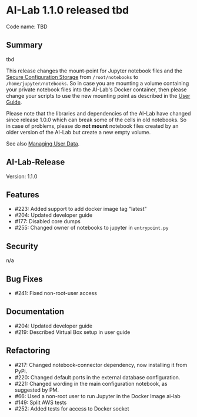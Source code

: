 # AI-Lab 1.1.0 released tbd

Code name: TBD

## Summary

tbd

This release changes the mount-point for Jupyter notebook files and the [Secure Configuration Storage](../user_guide/docker/secure-configuration-storage.md) from `/root/notebooks` to `/home/jupyter/notebooks`.
So in case you are mounting a volume containing your private notebook files into the AI-Lab's Docker container, then please change your scripts to use the new mounting point as described in the [User Guide](../user_guide/docker/docker-usage.md#creating-a-docker-container-for-the-ai--lab-from-the-ai-lab-docker-image).

Please note that the libraries and dependencies of the AI-Lab have changed since release 1.0.0 which can break some of the cells in old notebooks. So in case of problems, please do **not mount** notebook files created by an older version of the AI-Lab but create a new empty volume.

See also [Managing User Data](../user_guide/docker/managing-user-data.md).

## AI-Lab-Release

Version: 1.1.0

## Features

* #223: Added support to add docker image tag "latest"
* #204: Updated developer guide
* #177: Disabled core dumps
* #255: Changed owner of notebooks to jupyter in `entrypoint.py`

## Security

n/a

## Bug Fixes

* #241: Fixed non-root-user access

## Documentation

* #204: Updated developer guide
* #219: Described Virtual Box setup in user guide

## Refactoring

* #217: Changed notebook-connector dependency, now installing it from PyPi.
* #220: Changed default ports in the external database configuration.
* #221: Changed wording in the main configuration notebook, as suggested by PM.
* #66: Used a non-root user to run Jupyter in the Docker Image ai-lab
* #149: Split AWS tests
* #252: Added tests for access to Docker socket
